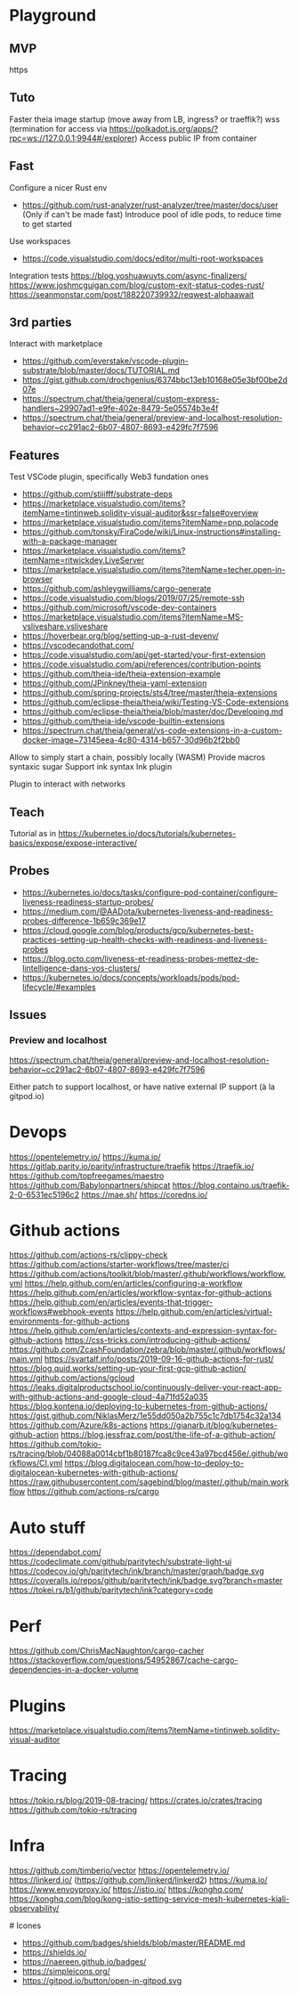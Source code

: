 # Playground

## MVP

https

## Tuto

Faster theia image startup (move away from LB, ingress? or traeffik?)
wss (termination for access via https://polkadot.js.org/apps/?rpc=ws://127.0.0.1:9944#/explorer)
Access public IP from container

## Fast

Configure a nicer Rust env
* https://github.com/rust-analyzer/rust-analyzer/tree/master/docs/user
(Only if can't be made fast) Introduce pool of idle pods, to reduce time to get started

Use workspaces
* https://code.visualstudio.com/docs/editor/multi-root-workspaces

Integration tests
https://blog.yoshuawuyts.com/async-finalizers/
https://www.joshmcguigan.com/blog/custom-exit-status-codes-rust/
https://seanmonstar.com/post/188220739932/reqwest-alphaawait

## 3rd parties

Interact with marketplace
* https://github.com/everstake/vscode-plugin-substrate/blob/master/docs/TUTORIAL.md
* https://gist.github.com/drochgenius/6374bbc13eb10168e05e3bf00be2d07e
* https://spectrum.chat/theia/general/custom-express-handlers~29907ad1-e9fe-402e-8479-5e05574b3e4f
* https://spectrum.chat/theia/general/preview-and-localhost-resolution-behavior~cc291ac2-6b07-4807-8693-e429fc7f7596

## Features

Test VSCode plugin, specifically Web3 fundation ones
* https://github.com/stiiifff/substrate-deps
* https://marketplace.visualstudio.com/items?itemName=tintinweb.solidity-visual-auditor&ssr=false#overview
* https://marketplace.visualstudio.com/items?itemName=pnp.polacode
* https://github.com/tonsky/FiraCode/wiki/Linux-instructions#installing-with-a-package-manager
* https://marketplace.visualstudio.com/items?itemName=ritwickdey.LiveServer
* https://marketplace.visualstudio.com/items?itemName=techer.open-in-browser
* https://github.com/ashleygwilliams/cargo-generate
* https://code.visualstudio.com/blogs/2019/07/25/remote-ssh
* https://github.com/microsoft/vscode-dev-containers
* https://marketplace.visualstudio.com/items?itemName=MS-vsliveshare.vsliveshare
* https://hoverbear.org/blog/setting-up-a-rust-devenv/
* https://vscodecandothat.com/
* https://code.visualstudio.com/api/get-started/your-first-extension
* https://code.visualstudio.com/api/references/contribution-points
* https://github.com/theia-ide/theia-extension-example
* https://github.com/JPinkney/theia-yaml-extension
* https://github.com/spring-projects/sts4/tree/master/theia-extensions
* https://github.com/eclipse-theia/theia/wiki/Testing-VS-Code-extensions
* https://github.com/eclipse-theia/theia/blob/master/doc/Developing.md
* https://github.com/theia-ide/vscode-builtin-extensions
* https://spectrum.chat/theia/general/vs-code-extensions-in-a-custom-docker-image~73145eea-4c80-4314-b657-30d96b2f2bb0

Allow to simply start a chain, possibly locally (WASM)
Provide macros syntaxic sugar
Support ink syntax 
Ink plugin

Plugin to interact with networks

## Teach

Tutorial as in https://kubernetes.io/docs/tutorials/kubernetes-basics/expose/expose-interactive/

## Probes

* https://kubernetes.io/docs/tasks/configure-pod-container/configure-liveness-readiness-startup-probes/
* https://medium.com/@AADota/kubernetes-liveness-and-readiness-probes-difference-1b659c369e17
* https://cloud.google.com/blog/products/gcp/kubernetes-best-practices-setting-up-health-checks-with-readiness-and-liveness-probes
* https://blog.octo.com/liveness-et-readiness-probes-mettez-de-lintelligence-dans-vos-clusters/
* https://kubernetes.io/docs/concepts/workloads/pods/pod-lifecycle/#examples

## Issues

### Preview and localhost

https://spectrum.chat/theia/general/preview-and-localhost-resolution-behavior~cc291ac2-6b07-4807-8693-e429fc7f7596

Either patch to support localhost, or have native external IP support (à la gitpod.io)

# Devops

https://opentelemetry.io/
https://kuma.io/
https://gitlab.parity.io/parity/infrastructure/traefik
https://traefik.io/
https://github.com/topfreegames/maestro
https://github.com/Babylonpartners/shipcat
https://blog.containo.us/traefik-2-0-6531ec5196c2
https://mae.sh/
https://coredns.io/

# Github actions

https://github.com/actions-rs/clippy-check
https://github.com/actions/starter-workflows/tree/master/ci
https://github.com/actions/toolkit/blob/master/.github/workflows/workflow.yml
https://help.github.com/en/articles/configuring-a-workflow
https://help.github.com/en/articles/workflow-syntax-for-github-actions
https://help.github.com/en/articles/events-that-trigger-workflows#webhook-events
https://help.github.com/en/articles/virtual-environments-for-github-actions
https://help.github.com/en/articles/contexts-and-expression-syntax-for-github-actions
https://css-tricks.com/introducing-github-actions/
https://github.com/ZcashFoundation/zebra/blob/master/.github/workflows/main.yml
https://svartalf.info/posts/2019-09-16-github-actions-for-rust/
https://blog.quid.works/setting-up-your-first-gcp-github-action/ 
https://github.com/actions/gcloud
https://leaks.digitalproductschool.io/continuously-deliver-your-react-app-with-github-actions-and-google-cloud-4a71fd52a035
https://blog.kontena.io/deploying-to-kubernetes-from-github-actions/
https://gist.github.com/NiklasMerz/1e55dd050a2b755c1c7db1754c32a134
https://github.com/Azure/k8s-actions
https://gianarb.it/blog/kubernetes-github-action
https://blog.jessfraz.com/post/the-life-of-a-github-action/
https://github.com/tokio-rs/tracing/blob/04088a0014cbf1b80187fca8c9ce43a97bcd456e/.github/workflows/CI.yml
https://blog.digitalocean.com/how-to-deploy-to-digitalocean-kubernetes-with-github-actions/
https://raw.githubusercontent.com/sagebind/blog/master/.github/main.workflow
https://github.com/actions-rs/cargo

# Auto stuff

https://dependabot.com/
https://codeclimate.com/github/paritytech/substrate-light-ui
https://codecov.io/gh/paritytech/ink/branch/master/graph/badge.svg
https://coveralls.io/repos/github/paritytech/ink/badge.svg?branch=master
https://tokei.rs/b1/github/paritytech/ink?category=code

# Perf

https://github.com/ChrisMacNaughton/cargo-cacher
https://stackoverflow.com/questions/54952867/cache-cargo-dependencies-in-a-docker-volume

# Plugins

https://marketplace.visualstudio.com/items?itemName=tintinweb.solidity-visual-auditor

# Tracing

https://tokio.rs/blog/2019-08-tracing/
https://crates.io/crates/tracing
https://github.com/tokio-rs/tracing

# Infra

https://github.com/timberio/vector
https://opentelemetry.io/
https://linkerd.io/ (https://github.com/linkerd/linkerd2)
https://kuma.io/
https://www.envoyproxy.io/
https://istio.io/
https://konghq.com/
https://konghq.com/blog/kong-istio-setting-service-mesh-kubernetes-kiali-observability/

# Icones

* https://github.com/badges/shields/blob/master/README.md
* https://shields.io/
* https://naereen.github.io/badges/
* https://simpleicons.org/
* https://gitpod.io/button/open-in-gitpod.svg